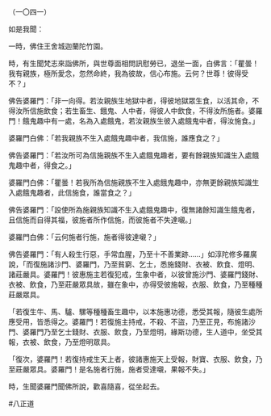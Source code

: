 （一〇四一）

如是我聞：

一時，佛住王舍城迦蘭陀竹園。

時，有生聞梵志來詣佛所，與世尊面相問訊慰勞已，退坐一面，白佛言：「瞿曇！我有親族，極所愛念，忽然命終，我為彼故，信心布施。云何？世尊！彼得受不？」

佛告婆羅門：「非一向得。若汝親族生地獄中者，得彼地獄眾生食，以活其命，不得汝所信施飲食；若生畜生、餓鬼、人中者，得彼人中飲食，不得汝所施者。婆羅門！餓鬼趣中有一處，名為入處餓鬼，若汝親族生彼入處餓鬼中者，得汝施食。」

婆羅門白佛：「若我親族不生入處餓鬼趣中者，我信施，誰應食之？」

佛告婆羅門：「若汝所可為信施親族不生入處餓鬼趣者，要有餘親族知識生入處餓鬼趣中者，得食之。」

婆羅門白佛：「瞿曇！若我所為信施親族不生入處餓鬼趣中，亦無更餘親族知識生入處餓鬼趣者，此信施食，誰當食之？」

佛告婆羅門：「設使所為施親族知識不生入處餓鬼趣中，復無諸餘知識生餓鬼者，且信施而自得其福，彼施者所作信施，而彼施者不失達嚫。」

婆羅門白佛：「云何施者行施，施者得彼達嚫？」

佛告婆羅門：「有人殺生行惡，手常血腥，乃至十不善業跡……」如淳陀修多羅廣說，「而復施諸沙門、婆羅門，乃至貧窮、乞士，悉施錢財、衣被、飲食、燈明、諸莊嚴具。婆羅門！彼惠施主若復犯戒，生象中者，以彼曾施沙門、婆羅門錢財、衣被、飲食，乃至莊嚴眾具故，雖在象中，亦得受彼施報，衣服、飲食，乃至種種莊嚴眾具。

「若復生牛、馬、驢、騾等種種畜生趣中，以本施惠功德，悉受其報，隨彼生處所應受用，皆悉得之。婆羅門！若復施主持戒，不殺、不盜，乃至正見，布施諸沙門、婆羅門乃至乞士錢財、衣服、飲食，乃至燈明，緣斯功德，生人道中，坐受其報，衣被、飲食，乃至燈明眾具。

「復次，婆羅門！若復持戒生天上者，彼諸惠施天上受報，財寶、衣服、飲食，乃至莊嚴眾具。婆羅門！是名施者行施，施者受達嚫，果報不失。」

時，生聞婆羅門聞佛所說，歡喜隨喜，從坐起去。






#八正道
